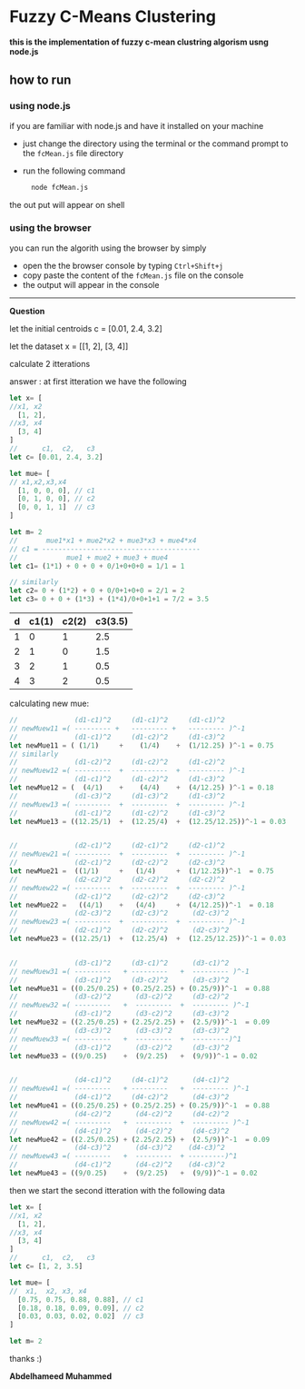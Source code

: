 # Fuzzy C-Means Clustering 

**this is the implementation of fuzzy c-mean clustring algorism usng node.js**

## how to run

### using node.js
if you are familiar with node.js and have it installed on your machine
- just change the directory using the terminal or the command prompt to the `fcMean.js` file directory
- run the following command
  
  ```bash
    node fcMean.js
  ```
the out put will appear on shell

### using the browser
you can run the algorith using the browser by simply

- open the the browser console by typing `Ctrl+Shift+j`
- copy paste the content of the `fcMean.js` file on the console
- the output will appear in the console

------------------
**Question**

let the initial centroids c = [0.01, 2.4, 3.2]

let the dataset x = [[1, 2], [3, 4]]

calculate 2 itterations

answer :
at first itteration we have the following
```js
let x= [
//x1, x2
  [1, 2], 
//x3, x4  
  [3, 4]
]
//      c1,  c2,   c3
let c= [0.01, 2.4, 3.2]

let mue= [
// x1,x2,x3,x4
  [1, 0, 0, 0], // c1
  [0, 1, 0, 0], // c2
  [0, 0, 1, 1]  // c3
]

let m= 2
//       mue1*x1 + mue2*x2 + mue3*x3 + mue4*x4
// c1 = ---------------------------------------
//            mue1 + mue2 + mue3 + mue4
let c1= (1*1) + 0 + 0 + 0/1+0+0+0 = 1/1 = 1

// similarly
let c2= 0 + (1*2) + 0 + 0/0+1+0+0 = 2/1 = 2
let c3= 0 + 0 + (1*3) + (1*4)/0+0+1+1 = 7/2 = 3.5

```
| d   | c1(1) | c2(2) | c3(3.5) |
| --- | ----- | ----- | ------- |
| 1   | 0     | 1     | 2.5     | c1 |
| 2   | 1     | 0     | 1.5     | c2 |
| 3   | 2     | 1     | 0.5     | c3 |
| 4   | 3     | 2     | 0.5     | c3 |

calculating new mue:
```js
//              (d1-c1)^2     (d1-c1)^2     (d1-c1)^2
// newMuew11 =( --------- +   --------- +   --------- )^-1
//              (d1-c1)^2     (d1-c2)^2     (d1-c3)^2
let newMue11 = ( (1/1)     +    (1/4)    +  (1/12.25) )^-1 = 0.75
// similarly
//              (d1-c2)^2     (d1-c2)^2     (d1-c2)^2
// newMuew12 =( ---------  +  ---------  +  --------- )^-1
//              (d1-c1)^2     (d1-c2)^2     (d1-c3)^2
let newMue12 = (  (4/1)    +    (4/4)    +  (4/12.25) )^-1 = 0.18
//              (d1-c3)^2     (d1-c3)^2     (d1-c3)^2
// newMuew13 =( ---------  +  ---------  +  --------- )^-1
//              (d1-c1)^2     (d1-c2)^2     (d1-c3)^2
let newMue13 = ((12.25/1)  +  (12.25/4)  +  (12.25/12.25))^-1 = 0.03


//              (d2-c1)^2     (d2-c1)^2     (d2-c1)^2
// newMuew21 =( ---------  +  ---------  +  --------- )^-1
//              (d2-c1)^2     (d2-c2)^2     (d2-c3)^2
let newMue21 =  ((1/1)     +   (1/4)     +  (1/12.25))^-1  = 0.75
//              (d2-c2)^2     (d2-c2)^2     (d2-c2)^2
// newMuew22 =( ---------  +  ---------  +  --------- )^-1
//              (d2-c1)^2     (d2-c2)^2     (d2-c3)^2
let newMue22 =   ((4/1)    +   (4/4)     +  (4/12.25))^-1  = 0.18
//              (d2-c3)^2     (d2-c3)^2      (d2-c3)^2
// newMuew23 =( ---------  +  ---------  +  --------- )^-1
//              (d2-c1)^2     (d2-c2)^2      (d2-c3)^2
let newMue23 = ((12.25/1)  +  (12.25/4)  +  (12.25/12.25))^-1 = 0.03


//              (d3-c1)^2     (d3-c1)^2      (d3-c1)^2
// newMuew31 =( ---------   + ---------   +  --------- )^-1
//              (d3-c1)^2     (d3-c2)^2      (d3-c3)^2
let newMue31 = ((0.25/0.25) + (0.25/2.25) + (0.25/9))^-1  = 0.88
//              (d3-c2)^2      (d3-c2)^2     (d3-c2)^2
// newMuew32 =( ---------   +  ---------  +  --------- )^-1
//              (d3-c1)^2      (d3-c2)^2     (d3-c3)^2
let newMue32 = ((2.25/0.25) + (2.25/2.25) +  (2.5/9))^-1  = 0.09
//              (d3-c3)^2      (d3-c3)^2     (d3-c3)^2
// newMuew33 =( ---------   +  ---------  +  ---------)^1
//              (d3-c1)^2      (d3-c2)^2     (d3-c3)^2
let newMue33 = ((9/0.25)    +  (9/2.25)   +  (9/9))^-1 = 0.02


//              (d4-c1)^2     (d4-c1)^2      (d4-c1)^2
// newMuew41 =( ---------   + ---------   +  --------- )^-1
//              (d4-c1)^2     (d4-c2)^2      (d4-c3)^2
let newMue41 = ((0.25/0.25) + (0.25/2.25) + (0.25/9))^-1  = 0.88
//              (d4-c2)^2      (d4-c2)^2     (d4-c2)^2
// newMuew42 =( ---------   +  ---------  +  --------- )^-1
//              (d4-c1)^2      (d4-c2)^2     (d4-c3)^2
let newMue42 = ((2.25/0.25) + (2.25/2.25) +  (2.5/9))^-1  = 0.09
//              (d4-c3)^2      (d4-c3)^2    (d4-c3)^2
// newMuew43 =( ---------   +  ---------  + ---------)^1
//              (d4-c1)^2      (d4-c2)^2    (d4-c3)^2
let newMue43 = ((9/0.25)    +  (9/2.25)   +  (9/9))^-1 = 0.02

```
then we start the second itteration with the following data

```js
let x= [
//x1, x2
  [1, 2], 
//x3, x4  
  [3, 4]
]
//      c1,  c2,   c3
let c= [1, 2, 3.5]

let mue= [
//  x1,  x2, x3, x4
  [0.75, 0.75, 0.88, 0.88], // c1
  [0.18, 0.18, 0.09, 0.09], // c2
  [0.03, 0.03, 0.02, 0.02]  // c3
]

let m= 2
```

thanks :)

**Abdelhameed Muhammed**
